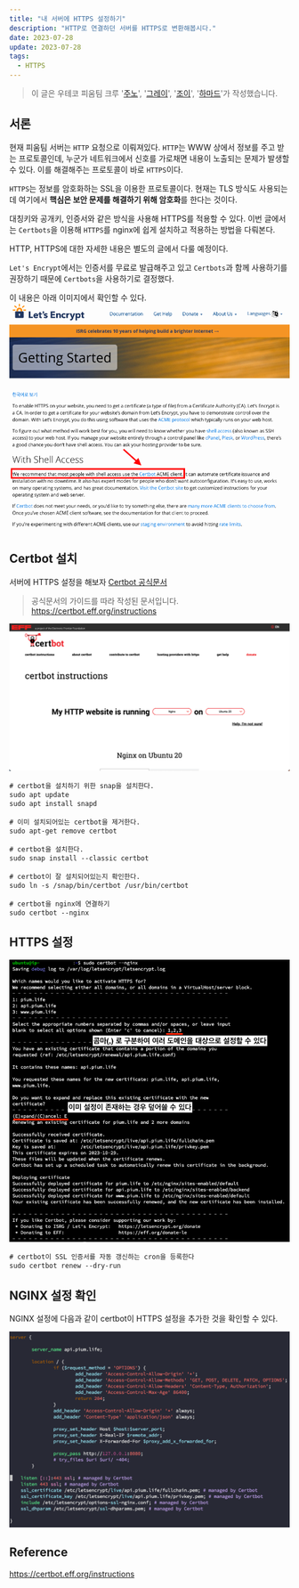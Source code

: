 ```yaml
---
title: "내 서버에 HTTPS 설정하기"
description: "HTTP로 연결하던 서버를 HTTPS로 변환해봅시다."
date: 2023-07-28
update: 2023-07-28
tags:
  - HTTPS
---
```


> 이 글은 우테코 피움팀 크루 '[주노](https://github.com/Choi-JJunho)', '[그레이](https://github.com/kim0914)', '[조이](https://github.com/yeonkkk)', '[하마드](https://github.com/rawfishthelgh)'가 작성했습니다.


## 서론

현재 피움팀 서버는 `HTTP` 요청으로 이뤄져있다.
`HTTP`는 WWW 상에서 정보를 주고 받는 프로토콜인데, 누군가 네트워크에서 신호를 가로채면 내용이 노출되는 문제가 발생할 수 있다.
이를 해결해주는 프로토콜이 바로 `HTTPS`이다.

`HTTPS`는 정보를 암호화하는 SSL을 이용한 프로토콜이다. 
현재는 TLS 방식도 사용되는데 여기에서 **핵심은 보안 문제를 해결하기 위해 암호화**를 한다는 것이다.

대칭키와 공개키, 인증서와 같은 방식을 사용해 HTTPS를 적용할 수 있다.
이번 글에서는 `Certbots`을 이용해 `HTTPS`를 nginx에 쉽게 설치하고 적용하는 방법을 다뤄본다.

HTTP, HTTPS에 대한 자세한 내용은 별도의 글에서 다룰 예정이다.

`Let's Encrypt`에서는 인증서를 무료로 발급해주고 있고 `Certbots`과 함께 사용하기를 권장하기 때문에 `Certbots`을 사용하기로 결정했다.  

이 내용은 아래 이미지에서 확인할 수 있다.  
![img.png](img.png)



## Certbot 설치

서버에 HTTPS 설정을 해보자
[Certbot 공식문서](https://certbot.eff.org/)

> 공식문서의 가이드를 따라 작성된 문서입니다.
> https://certbot.eff.org/instructions

![](.index_images/a8ec6c59.png)

```shell
# certbot을 설치하기 위한 snap을 설치한다.
sudo apt update
sudo apt install snapd

# 이미 설치되어있는 certbot을 제거한다.
sudo apt-get remove certbot

# certbot을 설치한다.
sudo snap install --classic certbot

# certbot이 잘 설치되어있는지 확인한다.
sudo ln -s /snap/bin/certbot /usr/bin/certbot

# certbot을 nginx에 연결하기
sudo certbot --nginx
```
## HTTPS 설정

![](.index_images/5498d43a.png)

```shell
# certbot이 SSL 인증서를 자동 갱신하는 cron을 등록한다
sudo certbot renew --dry-run
```

## NGINX 설정 확인

NGINX 설정에 다음과 같이 certbot이 HTTPS 설정을 추가한 것을 확인할 수 있다.

![](.index_images/3d08df23.png)

## Reference

https://certbot.eff.org/instructions
